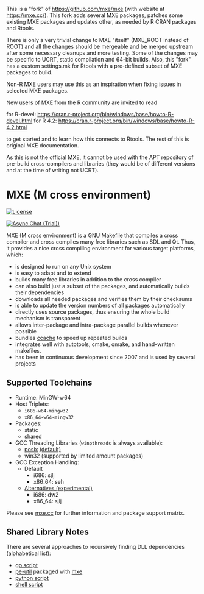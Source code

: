This is a "fork" of https://github.com/mxe/mxe (with website at
https://mxe.cc/). This fork adds several MXE packages, patches some existing
MXE packages and updates other, as needed by R CRAN packages and Rtools.

There is only a very trivial change to MXE "itself" (MXE_ROOT instead of
ROOT) and all the changes should be mergeable and be merged upstream after
some necessary cleanups and more testing.  Some of the changes may be
specific to UCRT, static compilation and 64-bit builds.  Also, this "fork"
has a custom settings.mk for Rtools with a pre-defined subset of MXE
packages to build.

Non-R MXE users may use this as an inspiration when fixing issues in
selected MXE packages.

New users of MXE from the R community are invited to read 

for R-devel: https://cran.r-project.org/bin/windows/base/howto-R-devel.html
for R 4.2: https://cran.r-project.org/bin/windows/base/howto-R-4.2.html

to get started and to learn how this connects to Rtools. The rest of this is
original MXE documentation.

As this is not the official MXE, it cannot be used with the APT repository
of pre-build cross-compilers and libraries (they would be of different
versions and at the time of writing not UCRT). 

# MXE (M cross environment)

[![License][license-badge]][license-page]

[license-page]: LICENSE.md
[license-badge]: https://img.shields.io/badge/License-MIT-brightgreen.svg

[![Async Chat (Trial))](https://img.shields.io/badge/zulip-join_chat-brightgreen.svg)](https://mxe.zulipchat.com/)

MXE (M cross environment) is a GNU Makefile that compiles a cross
compiler and cross compiles many free libraries such as SDL and
Qt. Thus, it provides a nice cross compiling environment for
various target platforms, which:

  * is designed to run on any Unix system
  * is easy to adapt and to extend
  * builds many free libraries in addition to the cross compiler
  * can also build just a subset of the packages, and automatically builds their dependencies
  * downloads all needed packages and verifies them by their checksums
  * is able to update the version numbers of all packages automatically
  * directly uses source packages, thus ensuring the whole build mechanism is transparent
  * allows inter-package and intra-package parallel builds whenever possible
  * bundles [ccache](https://ccache.samba.org) to speed up repeated builds
  * integrates well with autotools, cmake, qmake, and hand-written makefiles.
  * has been in continuous development since 2007 and is used by several projects

## Supported Toolchains

  * Runtime: MinGW-w64
  * Host Triplets:
    - `i686-w64-mingw32`
    - `x86_64-w64-mingw32`
  * Packages:
    - static
    - shared
  * GCC Threading Libraries (`winpthreads` is always available):
    - [posix](https://github.com/mxe/mxe/pull/958) [(default)](https://github.com/mxe/mxe/issues/2258)
    - win32 (supported by limited amount packages)
  * GCC Exception Handling:
    - Default
      - i686: sjlj
      - x86_64: seh
    - [Alternatives (experimental)](https://github.com/mxe/mxe/pull/1664)
      - i686: dw2
      - x86_64: sjlj

Please see [mxe.cc](https://mxe.cc/) for further information and package support matrix.

## Shared Library Notes
There are several approaches to recursively finding DLL dependencies (alphabetical list):
  * [go script](https://github.com/desertbit/gml/blob/master/cmd/gml-copy-dlls/main.go)
  * [pe-util](https://github.com/gsauthof/pe-util) packaged with [mxe](https://github.com/mxe/mxe/blob/master/src/pe-util.mk)
  * [python script](https://github.com/mxe/mxe/blob/master/tools/copydlldeps.py)
  * [shell script](https://github.com/mxe/mxe/blob/master/tools/copydlldeps.md)
